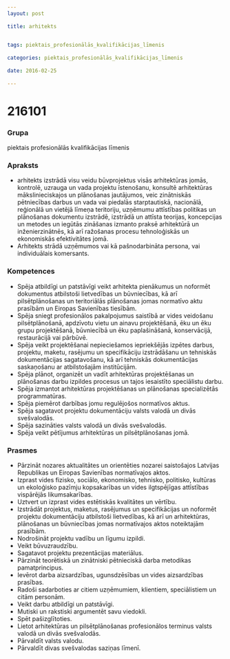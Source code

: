 ```yaml
---
layout: post
    
title: arhitekts

    
tags: piektais_profesionālās_kvalifikācijas_līmenis
    
categories: piektais_profesionālās_kvalifikācijas_līmenis
    
date: 2016-02-25
    
---
```

# 216101

### Grupa
piektais profesionālās kvalifikācijas līmenis


### Apraksts

* arhitekts izstrādā visu veidu būvprojektus visās arhitektūras jomās, kontrolē, uzrauga un vada projektu īstenošanu, konsultē arhitektūras mākslinieciskajos un plānošanas jautājumos, veic zinātniskās pētniecības darbus un vada vai piedalās starptautiskā, nacionālā, reģionālā un vietējā līmeņa teritoriju, uzņēmumu attīstības politikas un plānošanas dokumentu izstrādē, izstrādā un attīsta teorijas, koncepcijas un metodes un iegūtās zināšanas izmanto praksē arhitektūrā un inženierzinātnēs, kā arī ražošanas procesu tehnoloģiskās un ekonomiskās efektivitātes jomā. 
* Arhitekts strādā uzņēmumos vai kā pašnodarbināta persona, vai individuālais komersants. 


### Kompetences
* 	 Spēja atbildīgi un patstāvīgi veikt arhitekta pienākumus un noformēt dokumentus atbilstoši lietvedības un būvniecības, kā arī pilsētplānošanas un teritoriālās plānošanas jomas normatīvo aktu prasībām un Eiropas Savienības tiesībām. 
* 	 Spēja sniegt profesionālos pakalpojumus saistībā ar vides veidošanu pilsētplānošanā, apdzīvotu vietu un ainavu projektēšanā, ēku un ēku grupu projektēšanā, būvniecībā un ēku paplašināšanā, konservācijā, restaurācijā vai pārbūvē.
*  	 Spēja veikt projektēšanai nepieciešamos iepriekšējās izpētes darbus, projektu, maketu, rasējumu un specifikāciju izstrādāšanu un tehniskās dokumentācijas sagatavošanu, kā arī tehniskās dokumentācijas saskaņošanu ar atbilstošajām institūcijām. 
* 	 Spēja plānot, organizēt un vadīt arhitektūras projektēšanas un plānošanas darbu izpildes procesus un tajos iesaistīto speciālistu darbu. 
* 	 Spēja izmantot arhitektūras projektēšanas un plānošanas specializētās programmatūras. 
* 	 Spēja piemērot darbības jomu regulējošos normatīvos aktus. 
* 	 Spēja sagatavot projektu dokumentāciju valsts valodā un divās svešvalodās. 
* 	 Spēja sazināties valsts valodā un divās svešvalodās. 
* 	 Spēja veikt pētījumus arhitektūras un pilsētplānošanas jomā. 

### Prasmes 
* 	 Pārzināt nozares aktualitātes un orientēties nozarei saistošajos Latvijas Republikas un Eiropas Savienības normatīvajos aktos. 
* 	 Izprast vides fizisko, sociālo, ekonomisko, tehnisko, politisko, kultūras un ekoloģisko pazīmju kopsakarības un vides ilgtspējīgas attīstības vispārējās likumsakarības. 
* 	 Uztvert un izprast vides estētiskās kvalitātes un vērtību. 
* 	 Izstrādāt projektus, maketus, rasējumus un specifikācijas un noformēt projektu dokumentāciju atbilstoši lietvedības, kā arī un arhitektūras, plānošanas un būvniecības jomas normatīvajos aktos noteiktajām prasībām. 
* 	 Nodrošināt projektu vadību un līgumu izpildi. 
* 	 Veikt būvuzraudzību. 
* 	 Sagatavot projektu prezentācijas materiālus. 
* 	 Pārzināt teorētiskā un zinātniski pētnieciskā darba metodikas pamatprincipus. 
* 	 Ievērot darba aizsardzības, ugunsdzēsības un vides aizsardzības prasības. 
* 	 Radoši sadarboties ar citiem uzņēmumiem, klientiem, speciālistiem un citām personām. 
* 	 Veikt darbu atbildīgi un patstāvīgi. 
* 	 Mutiski un rakstiski argumentēt savu viedokli. 
* 	 Spēt pašizglītoties. 
* 	 Lietot arhitektūras un pilsētplānošanas profesionālos terminus valsts valodā un divās svešvalodās. 
* 	 Pārvaldīt valsts valodu. 
* 	 Pārvaldīt divas svešvalodas saziņas līmenī. 